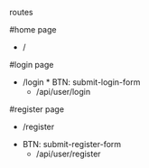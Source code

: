 routes

 #home page
  -  /

#login page
  -  /login
    * BTN: submit-login-form
      - /api/user/login

#register page
  -  /register
  * BTN: submit-register-form
    - /api/user/register
